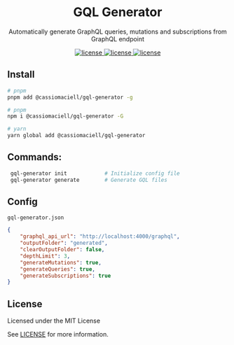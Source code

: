 <h1 align="center">GQL Generator</h1>

<p align="center">
	Automatically generate GraphQL queries, mutations and subscriptions from GraphQL endpoint
</p>

<p align="center">
	<a href="https://www.npmjs.com/package/@cassiomaciell/gql-generator">
		<img
			src="https://img.shields.io/npm/v/@cassiomaciell/gql-generator?style=for-the-badge&labelColor=0f0f0f"
			alt="license"
		/>
	</a>
	<a href="#">
		<img
			src="https://img.shields.io/badge/version-1.0.0-%23d527f8?style=for-the-badge&color=DE33A6&labelColor=0f0f0f"
			alt="license"
		/>
	</a>
	<a href="https://github.com/cassiomaciell/gql-generator/blob/main/LICENSE" target="_blank">
		<img
			src="https://img.shields.io/badge/license-MIT-%23d527f8?style=for-the-badge&color=159104&labelColor=0f0f0f"
			alt="license"
		/>
	</a>
</p>

## Install

```bash
# pnpm
pnpm add @cassiomaciell/gql-generator -g

# pnpm
npm i @cassiomaciell/gql-generator -G

# yarn
yarn global add @cassiomaciell/gql-generator
```

## Commands:

```bash
 gql-generator init            # Initialize config file
 gql-generator generate        # Generate GQL files
```

## Config

`gql-generator.json`

```json
{
	"graphql_api_url": "http://localhost:4000/graphql",
	"outputFolder": "generated",
	"clearOutputFolder": false,
	"depthLimit": 3,
	"generateMutations": true,
	"generateQueries": true,
	"generateSubscriptions": true
}
```

## License

Licensed under the MIT License

See [LICENSE](./LICENSE) for more information.
